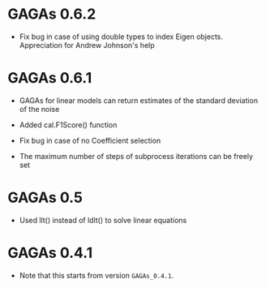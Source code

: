 # GAGAs 0.6.2

* Fix bug in case of using double types to index Eigen objects. Appreciation for Andrew Johnson's help

# GAGAs 0.6.1

* GAGAs for linear models can return estimates of the standard deviation of the noise

* Added cal.F1Score() function

* Fix bug in case of no Coefficient selection

* The maximum number of steps of subprocess iterations can be freely set

# GAGAs 0.5

* Used llt() instead of ldlt() to solve linear equations

# GAGAs 0.4.1

* Note that this starts from version `GAGAs_0.4.1`.
